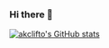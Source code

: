 ### Hi there 👋

[![akclifto's GitHub stats](https://github-readme-stats.vercel.app/api?username=akclifto)](https://github.com/akclifto/github-readme-stats)

<!--
**akclifto/akclifto** is a ✨ _special_ ✨ repository because its `README.md` (this file) appears on your GitHub profile.

Here are some ideas to get you started:

- 🔭 I’m currently working on ...
- 🌱 I’m currently learning ...
- 👯 I’m looking to collaborate on ...
- 🤔 I’m looking for help with ...
- 💬 Ask me about ...
- 📫 How to reach me: ...
- 😄 Pronouns: ...
- ⚡ Fun fact: ...
-->
